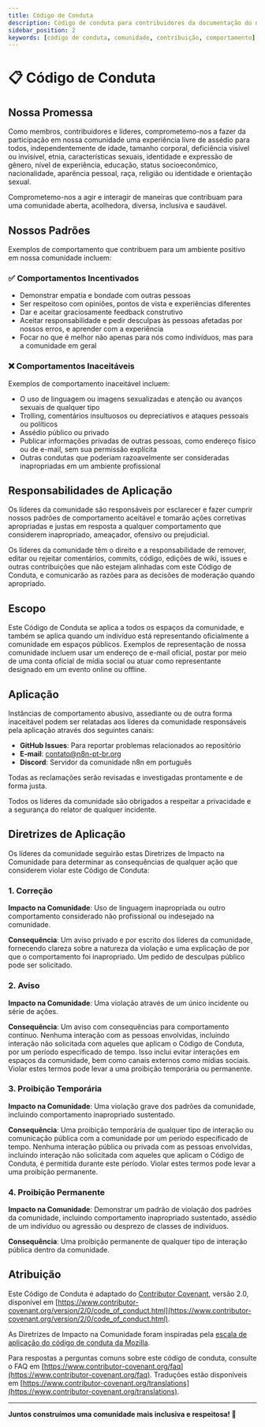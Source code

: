 ```yaml
---
title: Código de Conduta
description: Código de conduta para contribuidores da documentação do n8n em português
sidebar_position: 2
keywords: [código de conduta, comunidade, contribuição, comportamento]
---
```


# 📋 Código de Conduta

## Nossa Promessa

Como membros, contribuidores e líderes, comprometemo-nos a fazer da participação em nossa comunidade uma experiência livre de assédio para todos, independentemente de idade, tamanho corporal, deficiência visível ou invisível, etnia, características sexuais, identidade e expressão de gênero, nível de experiência, educação, status socioeconômico, nacionalidade, aparência pessoal, raça, religião ou identidade e orientação sexual.

Comprometemo-nos a agir e interagir de maneiras que contribuam para uma comunidade aberta, acolhedora, diversa, inclusiva e saudável.

## Nossos Padrões

Exemplos de comportamento que contribuem para um ambiente positivo em nossa comunidade incluem:

### ✅ Comportamentos Incentivados

- Demonstrar empatia e bondade com outras pessoas
- Ser respeitoso com opiniões, pontos de vista e experiências diferentes
- Dar e aceitar graciosamente feedback construtivo
- Aceitar responsabilidade e pedir desculpas às pessoas afetadas por nossos erros, e aprender com a experiência
- Focar no que é melhor não apenas para nós como indivíduos, mas para a comunidade em geral

### ❌ Comportamentos Inaceitáveis

Exemplos de comportamento inaceitável incluem:

- O uso de linguagem ou imagens sexualizadas e atenção ou avanços sexuais de qualquer tipo
- Trolling, comentários insultuosos ou depreciativos e ataques pessoais ou políticos
- Assédio público ou privado
- Publicar informações privadas de outras pessoas, como endereço físico ou de e-mail, sem sua permissão explícita
- Outras condutas que poderiam razoavelmente ser consideradas inapropriadas em um ambiente profissional

## Responsabilidades de Aplicação

Os líderes da comunidade são responsáveis por esclarecer e fazer cumprir nossos padrões de comportamento aceitável e tomarão ações corretivas apropriadas e justas em resposta a qualquer comportamento que considerem inapropriado, ameaçador, ofensivo ou prejudicial.

Os líderes da comunidade têm o direito e a responsabilidade de remover, editar ou rejeitar comentários, commits, código, edições de wiki, issues e outras contribuições que não estejam alinhadas com este Código de Conduta, e comunicarão as razões para as decisões de moderação quando apropriado.

## Escopo

Este Código de Conduta se aplica a todos os espaços da comunidade, e também se aplica quando um indivíduo está representando oficialmente a comunidade em espaços públicos. Exemplos de representação de nossa comunidade incluem usar um endereço de e-mail oficial, postar por meio de uma conta oficial de mídia social ou atuar como representante designado em um evento online ou offline.

## Aplicação

Instâncias de comportamento abusivo, assediante ou de outra forma inaceitável podem ser relatadas aos líderes da comunidade responsáveis pela aplicação através dos seguintes canais:

- **GitHub Issues**: Para reportar problemas relacionados ao repositório
- **E-mail**: [contato@n8n-pt-br.org](mailto:contato@n8n-pt-br.org)
- **Discord**: Servidor da comunidade n8n em português

Todas as reclamações serão revisadas e investigadas prontamente e de forma justa.

Todos os líderes da comunidade são obrigados a respeitar a privacidade e a segurança do relator de qualquer incidente.

## Diretrizes de Aplicação

Os líderes da comunidade seguirão estas Diretrizes de Impacto na Comunidade para determinar as consequências de qualquer ação que considerem violar este Código de Conduta:

### 1. Correção

**Impacto na Comunidade**: Uso de linguagem inapropriada ou outro comportamento considerado não profissional ou indesejado na comunidade.

**Consequência**: Um aviso privado e por escrito dos líderes da comunidade, fornecendo clareza sobre a natureza da violação e uma explicação de por que o comportamento foi inapropriado. Um pedido de desculpas público pode ser solicitado.

### 2. Aviso

**Impacto na Comunidade**: Uma violação através de um único incidente ou série de ações.

**Consequência**: Um aviso com consequências para comportamento contínuo. Nenhuma interação com as pessoas envolvidas, incluindo interação não solicitada com aqueles que aplicam o Código de Conduta, por um período especificado de tempo. Isso inclui evitar interações em espaços da comunidade, bem como canais externos como mídias sociais. Violar estes termos pode levar a uma proibição temporária ou permanente.

### 3. Proibição Temporária

**Impacto na Comunidade**: Uma violação grave dos padrões da comunidade, incluindo comportamento inapropriado sustentado.

**Consequência**: Uma proibição temporária de qualquer tipo de interação ou comunicação pública com a comunidade por um período especificado de tempo. Nenhuma interação pública ou privada com as pessoas envolvidas, incluindo interação não solicitada com aqueles que aplicam o Código de Conduta, é permitida durante este período. Violar estes termos pode levar a uma proibição permanente.

### 4. Proibição Permanente

**Impacto na Comunidade**: Demonstrar um padrão de violação dos padrões da comunidade, incluindo comportamento inapropriado sustentado, assédio de um indivíduo ou agressão ou desprezo de classes de indivíduos.

**Consequência**: Uma proibição permanente de qualquer tipo de interação pública dentro da comunidade.

## Atribuição

Este Código de Conduta é adaptado do [Contributor Covenant](https://www.contributor-covenant.org/), versão 2.0, disponível em [https://www.contributor-covenant.org/version/2/0/code_of_conduct.html](https://www.contributor-covenant.org/version/2/0/code_of_conduct.html).

As Diretrizes de Impacto na Comunidade foram inspiradas pela [escala de aplicação do código de conduta da Mozilla](https://github.com/mozilla/diversity).

Para respostas a perguntas comuns sobre este código de conduta, consulte o FAQ em [https://www.contributor-covenant.org/faq](https://www.contributor-covenant.org/faq). Traduções estão disponíveis em [https://www.contributor-covenant.org/translations](https://www.contributor-covenant.org/translations).

---

**Juntos construímos uma comunidade mais inclusiva e respeitosa! 🤝**